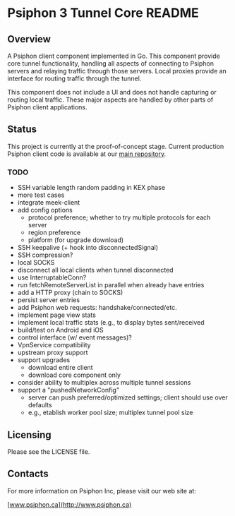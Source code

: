 Psiphon 3 Tunnel Core README
================================================================================

Overview
--------------------------------------------------------------------------------

A Psiphon client component implemented in Go. This component provide core tunnel functionality, handling all aspects of connecting to Psiphon servers and relaying traffic through those servers. Local proxies provide an interface for routing traffic through the tunnel.

This component does not include a UI and does not handle capturing or routing local traffic. These major aspects are handled by other parts of Psiphon client applications.

Status
--------------------------------------------------------------------------------

This project is currently at the proof-of-concept stage. Current production Psiphon client code is available at our [main repository](https://bitbucket.org/psiphon/psiphon-circumvention-system).

### TODO
* SSH variable length random padding in KEX phase
* more test cases
* integrate meek-client
* add config options
  * protocol preference; whether to try multiple protocols for each server
  * region preference
  * platform (for upgrade download)
* SSH keepalive (+ hook into disconnectedSignal)
* SSH compression?
*  local SOCKS
  * disconnect all local clients when tunnel disconnected
  * use InterruptableConn?
* run fetchRemoteServerList in parallel when already have entries
* add a HTTP proxy (chain to SOCKS)
* persist server entries
* add Psiphon web requests: handshake/connected/etc.
* implement page view stats
* implement local traffic stats (e.g., to display bytes sent/received
* build/test on Android and iOS
* control interface (w/ event messages)?
* VpnService compatibility
* upstream proxy support
* support upgrades
  * download entire client
  * download core component only
* consider ability to multiplex across multiple tunnel sessions
* support a "pushedNetworkConfig"
  * server can push preferred/optimized settings; client should use over defaults
  * e.g., etablish worker pool size; multiplex tunnel pool size


Licensing
--------------------------------------------------------------------------------

Please see the LICENSE file.


Contacts
--------------------------------------------------------------------------------

For more information on Psiphon Inc, please visit our web site at:

[www.psiphon.ca](http://www.psiphon.ca)
